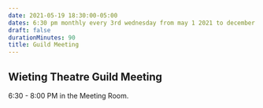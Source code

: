```yaml
---
date: 2021-05-19 18:30:00-05:00
dates: 6:30 pm monthly every 3rd wednesday from may 1 2021 to december 31 2021
draft: false
durationMinutes: 90
title: Guild Meeting
---
```


## Wieting Theatre Guild Meeting  
6:30 - 8:00 PM in the Meeting Room.
